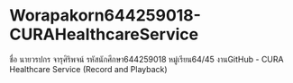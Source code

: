 # Worapakorn644259018-CURAHealthcareService
 ชื่อ นายวรปกร จารุศิริพจน์ รหัสนักศึกษา644259018 หมู่เรียน64/45 งานGitHub - CURA Healthcare Service (Record and Playback)
